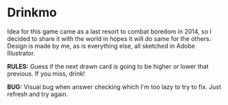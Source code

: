 # Drinkmo

Idea for this game came as a last resort to combat boredom in 2014, so I decided to share it with the world in hopes it will do same for the others. Design is made by me, as is everything else, all sketched in Adobe Illustrator.

**RULES:** Guess if the next drawn card is going to be higher or lower that previous. If you miss, drink!

**BUG:** Visual bug when answer checking which I'm too lazy to try to fix. Just refresh and try again.

